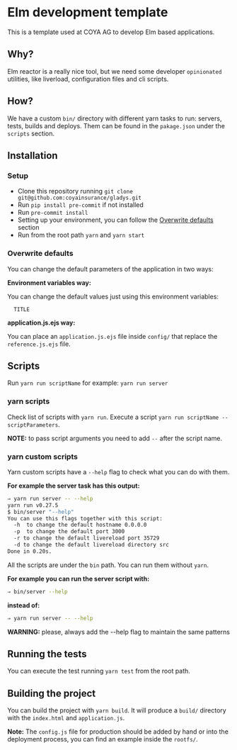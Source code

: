 # Elm development template

This is a template used at COYA AG to develop Elm based applications.

## Why?

Elm reactor is a really nice tool, but we need some developer `opinionated` utilities, like liverload, configuration files and cli scripts.

## How?

We have a custom `bin/` directory with different yarn tasks to run: servers, tests, builds and deploys. Them can be found in the `pakage.json` under the `scripts` section.

## Installation

### Setup

* Clone this repository running `git clone git@github.com:coyainsurance/gladys.git`
* Run `pip install pre-commit` if not installed
* Run `pre-commit install`
* Setting up your environment, you can follow the [Overwrite defaults](#overwrite_defaults) section
* Run from the root path `yarn` and `yarn start`

### Overwrite defaults

You can change the default parameters of the application in two ways:

**Environment variables way:**

You can change the default values just using this environment variables:

```
  TITLE
```

**application.js.ejs way:**

You can place an `application.js.ejs` file inside `config/` that replace the `reference.js.ejs` file.

## Scripts
Run `yarn run scriptName` for example: `yarn run server`

### yarn scripts
Check list of scripts with `yarn run`.
Execute a script `yarn run scriptName -- scriptParameters`.

**NOTE:** to pass script arguments you need to add `--` after the script name.

### yarn custom scripts
Yarn custom scripts have a `--help` flag to check what you can do with them.

**For example the server task has this output:**

```bash
⇒ yarn run server -- --help
yarn run v0.27.5
$ bin/server "--help"
You can use this flags together with this script:
  -h  to change the default hostname 0.0.0.0
  -p  to change the default port 3000
  -r to change the default livereload port 35729
  -d to change the default livereload directory src
Done in 0.20s.
```

All the scripts are under the `bin` path. You can run them without `yarn`.

**For example you can run the server script with:**

```bash
⇒ bin/server --help
```

**instead of:**

```bash
⇒ yarn run server -- --help
```

**WARNING:** please, always add the --help flag to maintain the same patterns

## Running the tests

You can execute the test running `yarn test` from the root path.

## Building the project

You can build the project with `yarn build`. It will produce a `build/` directory with the `index.html` and `application.js`.

**Note:** The `config.js` file for production should be added by hand or into the deployment process, you can find an example inside the `rootfs/`.
